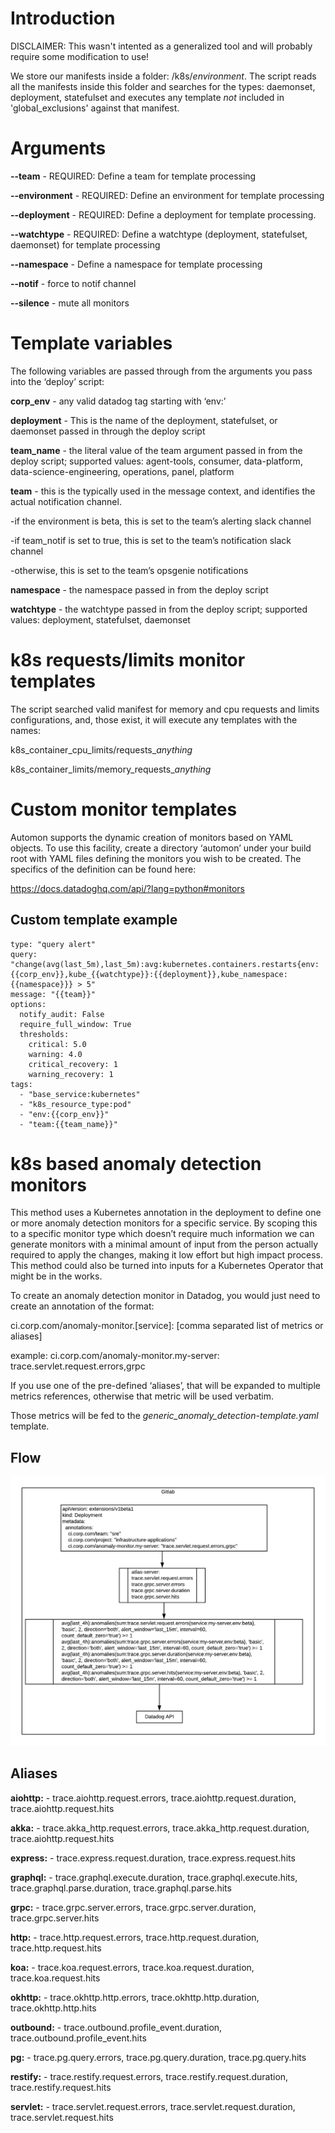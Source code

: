 # Introduction
DISCLAIMER: This wasn't intented as a generalized tool and will probably require some modification to use!

We store our manifests inside a folder: /k8s/*environment*. The script reads all the manifests inside 
this folder and searches for the types: daemonset, deployment, statefulset and executes any template
*not* included in 'global_exclusions' against that manifest.

# Arguments
**--team** - REQUIRED: Define a team for template processing

**--environment** - REQUIRED: Define an environment for template processing

**--deployment** - REQUIRED: Define a deployment for template processing.

**--watchtype** - REQUIRED: Define a watchtype (deployment, statefulset, daemonset) for template processing

**--namespace** - Define a namespace for template processing

**--notif** - force to notif channel

**--silence** - mute all monitors

# Template variables
The following variables are passed through from the arguments you pass into the ‘deploy’ script:

**corp_env** - any valid datadog tag starting with ‘env:’

**deployment** - This is the name of the deployment, statefulset, or daemonset passed in through the deploy script

**team_name** - the literal value of the team argument passed in from the deploy script; supported values: agent-tools, consumer, data-platform, data-science-engineering, operations, panel, platform

**team** - this is the typically used in the message context, and identifies the actual notification channel.

-if the environment is beta, this is set to the team’s alerting slack channel

-if team_notif is set to true, this is set to the team’s notification slack channel

-otherwise, this is set to the team’s opsgenie notifications

**namespace** - the namespace passed in from the deploy script

**watchtype** - the watchtype passed in from the deploy script; supported values: deployment, statefulset, daemonset

# k8s requests/limits monitor templates
The script searched valid manifest for memory and cpu requests and limits configurations, and, those exist, it will execute any templates with the names:

k8s_container_cpu_limits/requests_*anything*

k8s_container_limits/memory_requests_*anything*

# Custom monitor templates
Automon supports the dynamic creation of monitors based on YAML objects. 
To use this facility, create a directory ‘automon’ under your build root 
with YAML files defining the monitors you wish to be created. The specifics 
of the definition can be found here:

https://docs.datadoghq.com/api/?lang=python#monitors

## Custom template example
```name: "kube {{corp_env}}: {{namespace}} {{deployment}} Frequent Restarts"
type: "query alert"
query: "change(avg(last_5m),last_5m):avg:kubernetes.containers.restarts{env:{{corp_env}},kube_{{watchtype}}:{{deployment}},kube_namespace:{{namespace}}} > 5"
message: "{{team}}"
options:
  notify_audit: False
  require_full_window: True
  thresholds:
    critical: 5.0
    warning: 4.0
    critical_recovery: 1
    warning_recovery: 1
tags:
  - "base_service:kubernetes"
  - "k8s_resource_type:pod"
  - "env:{{corp_env}}"
  - "team:{{team_name}}"
```

# k8s based anomaly detection monitors
This method uses a Kubernetes annotation in the deployment to define one or more anomaly detection monitors 
for a specific service. By scoping this to a specific monitor type which doesn’t require much information 
we can generate monitors with a minimal amount of input from the person actually required to apply the 
changes, making it low effort but high impact process. This  method could also be turned into inputs for a 
Kubernetes Operator that might be in the works.


To create an anomaly detection monitor in Datadog, you would just need to create an annotation of the format:

ci.corp.com/anomaly-monitor.[service]: [comma separated list of metrics or aliases]

example: ci.corp.com/anomaly-monitor.my-server: trace.servlet.request.errors,grpc

If you use one of the pre-defined ‘aliases’, that will be expanded to multiple metrics references, otherwise that metric will be used verbatim. 

Those metrics will be fed to the _generic_anomaly_detection-template.yaml_ template.

## Flow 
![alt text](https://github.com/looprock/automon/blob/master/Automon_flow.png "Automon Flow")

## Aliases
**aiohttp:** - trace.aiohttp.request.errors, trace.aiohttp.request.duration, trace.aiohttp.request.hits

**akka:** - trace.akka_http.request.errors, trace.akka_http.request.duration, trace.aiohttp.request.hits

**express:** - trace.express.request.duration, trace.express.request.hits

**graphql:** - trace.graphql.execute.duration, trace.graphql.execute.hits, trace.graphql.parse.duration, trace.graphql.parse.hits

**grpc:** - trace.grpc.server.errors, trace.grpc.server.duration, trace.grpc.server.hits

**http:** - trace.http.request.errors, trace.http.request.duration, trace.http.request.hits

**koa:** - trace.koa.request.errors, trace.koa.request.duration, trace.koa.request.hits

**okhttp:** - trace.okhttp.http.errors, trace.okhttp.http.duration, trace.okhttp.http.hits

**outbound:** - trace.outbound.profile_event.duration, trace.outbound.profile_event.hits

**pg:** - trace.pg.query.errors, trace.pg.query.duration, trace.pg.query.hits

**restify:** - trace.restify.request.errors, trace.restify.request.duration, trace.restify.request.hits

**servlet:** - trace.servlet.request.errors, trace.servlet.request.duration, trace.servlet.request.hits